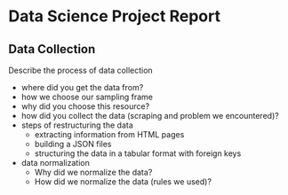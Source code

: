 # Data Science Project Report

## Data Collection
Describe the process of data collection
- where did you get the data from?
- how we choose our sampling frame
- why did you choose this resource?
- how did you collect the data (scraping and problem we encountered)?
- steps of restructuring the data
    - extracting information from HTML pages
    - building a JSON files
    - structuring the data in a tabular format with foreign keys 
- data normalization
    - Why did we normalize the data?
    - How did we normalize the data (rules we used)?  